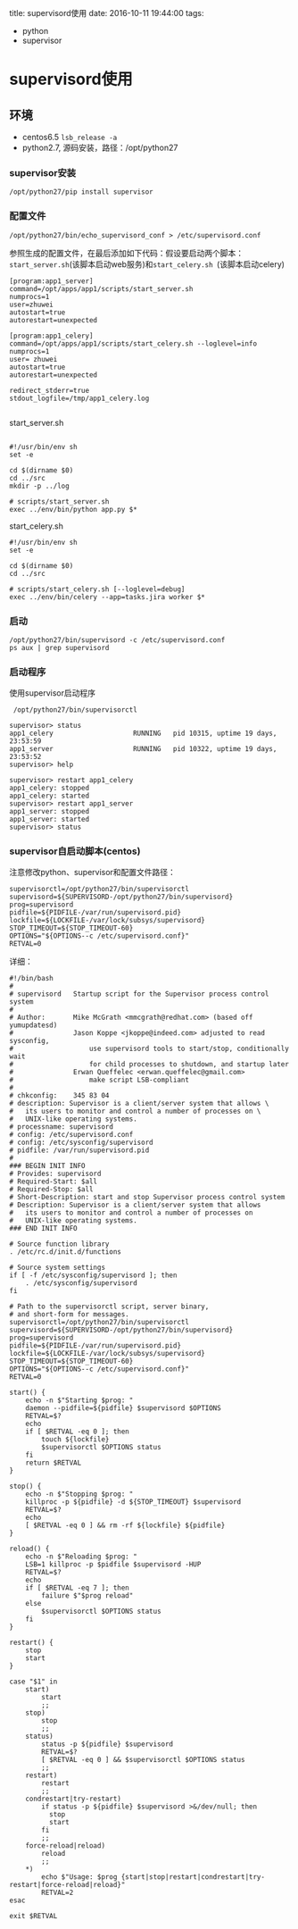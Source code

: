 title: supervisord使用
date: 2016-10-11 19:44:00
tags:
- python
- supervisor

# supervisord使用

## 环境

* centos6.5 `lsb_release -a`
* python2.7, 源码安装，路径：/opt/python27

### supervisor安装

	/opt/python27/pip install supervisor
	
	
### 配置文件

	/opt/python27/bin/echo_supervisord_conf > /etc/supervisord.conf	
	
参照生成的配置文件，在最后添加如下代码：假设要启动两个脚本：`start_server.sh`(该脚本启动web服务)和`start_celery.sh `(该脚本启动celery)

```
[program:app1_server]
command=/opt/apps/app1/scripts/start_server.sh
numprocs=1
user=zhuwei
autostart=true
autorestart=unexpected
	
[program:app1_celery]
command=/opt/apps/app1/scripts/start_celery.sh --loglevel=info
numprocs=1
user= zhuwei
autostart=true
autorestart=unexpected
	
redirect_stderr=true
stdout_logfile=/tmp/app1_celery.log
	
```

start_server.sh

```

#!/usr/bin/env sh
set -e

cd $(dirname $0)
cd ../src
mkdir -p ../log

# scripts/start_server.sh
exec ../env/bin/python app.py $*
```

start_celery.sh

```
#!/usr/bin/env sh
set -e

cd $(dirname $0)
cd ../src

# scripts/start_celery.sh [--loglevel=debug]
exec ../env/bin/celery --app=tasks.jira worker $*

```


### 启动

	/opt/python27/bin/supervisord -c /etc/supervisord.conf
	ps aux | grep supervisord

### 启动程序

使用supervisor启动程序

	 /opt/python27/bin/supervisorctl

	supervisor> status
	app1_celery                    RUNNING   pid 10315, uptime 19 days, 23:53:59
	app1_server                    RUNNING   pid 10322, uptime 19 days, 23:53:52
	supervisor> help
	    
	supervisor> restart app1_celery
	app1_celery: stopped
	app1_celery: started
	supervisor> restart app1_server
	app1_server: stopped
	app1_server: started
	supervisor> status

	

### supervisor自启动脚本(centos)

注意修改python、supervisor和配置文件路径：

```
supervisorctl=/opt/python27/bin/supervisorctl
supervisord=${SUPERVISORD-/opt/python27/bin/supervisord}
prog=supervisord
pidfile=${PIDFILE-/var/run/supervisord.pid}
lockfile=${LOCKFILE-/var/lock/subsys/supervisord}
STOP_TIMEOUT=${STOP_TIMEOUT-60}
OPTIONS="${OPTIONS--c /etc/supervisord.conf}"
RETVAL=0
```

详细：

```
#!/bin/bash
#
# supervisord   Startup script for the Supervisor process control system
#
# Author:       Mike McGrath <mmcgrath@redhat.com> (based off yumupdatesd)
#               Jason Koppe <jkoppe@indeed.com> adjusted to read sysconfig,
#                   use supervisord tools to start/stop, conditionally wait
#                   for child processes to shutdown, and startup later
#               Erwan Queffelec <erwan.queffelec@gmail.com>
#                   make script LSB-compliant
#
# chkconfig:    345 83 04
# description: Supervisor is a client/server system that allows \
#   its users to monitor and control a number of processes on \
#   UNIX-like operating systems.
# processname: supervisord
# config: /etc/supervisord.conf
# config: /etc/sysconfig/supervisord
# pidfile: /var/run/supervisord.pid
#
### BEGIN INIT INFO
# Provides: supervisord
# Required-Start: $all
# Required-Stop: $all
# Short-Description: start and stop Supervisor process control system
# Description: Supervisor is a client/server system that allows
#   its users to monitor and control a number of processes on
#   UNIX-like operating systems.
### END INIT INFO

# Source function library
. /etc/rc.d/init.d/functions

# Source system settings
if [ -f /etc/sysconfig/supervisord ]; then
    . /etc/sysconfig/supervisord
fi

# Path to the supervisorctl script, server binary,
# and short-form for messages.
supervisorctl=/opt/python27/bin/supervisorctl
supervisord=${SUPERVISORD-/opt/python27/bin/supervisord}
prog=supervisord
pidfile=${PIDFILE-/var/run/supervisord.pid}
lockfile=${LOCKFILE-/var/lock/subsys/supervisord}
STOP_TIMEOUT=${STOP_TIMEOUT-60}
OPTIONS="${OPTIONS--c /etc/supervisord.conf}"
RETVAL=0

start() {
    echo -n $"Starting $prog: "
    daemon --pidfile=${pidfile} $supervisord $OPTIONS
    RETVAL=$?
    echo
    if [ $RETVAL -eq 0 ]; then
        touch ${lockfile}
        $supervisorctl $OPTIONS status
    fi
    return $RETVAL
}

stop() {
    echo -n $"Stopping $prog: "
    killproc -p ${pidfile} -d ${STOP_TIMEOUT} $supervisord
    RETVAL=$?
    echo
    [ $RETVAL -eq 0 ] && rm -rf ${lockfile} ${pidfile}
}

reload() {
    echo -n $"Reloading $prog: "
    LSB=1 killproc -p $pidfile $supervisord -HUP
    RETVAL=$?
    echo
    if [ $RETVAL -eq 7 ]; then
        failure $"$prog reload"
    else
        $supervisorctl $OPTIONS status
    fi
}

restart() {
    stop
    start
}

case "$1" in
    start)
        start
        ;;
    stop)
        stop
        ;;
    status)
        status -p ${pidfile} $supervisord
        RETVAL=$?
        [ $RETVAL -eq 0 ] && $supervisorctl $OPTIONS status
        ;;
    restart)
        restart
        ;;
    condrestart|try-restart)
        if status -p ${pidfile} $supervisord >&/dev/null; then
          stop
          start
        fi
        ;;
    force-reload|reload)
        reload
        ;;
    *)
        echo $"Usage: $prog {start|stop|restart|condrestart|try-restart|force-reload|reload}"
        RETVAL=2
esac

exit $RETVAL
```



